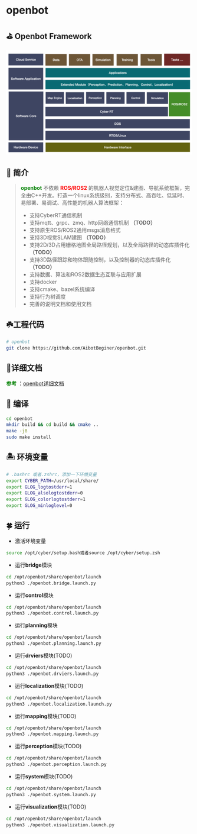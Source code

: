 # openbot

## :golf: Openbot Framework

![openbot_framework](./images/openbot.jpeg)

## :seedling:  简介

> **<font color='green'>openbot</font>** 不依赖 **<font color='red'>ROS/ROS2</font>** 的机器人视觉定位&建图、导航系统框架，完全由C++开发。打造一个linux系统级别，支持分布式、高吞吐、低延时、易部署、易调试、高性能的机器人算法框架：
>
> * 支持CyberRT通信机制
> * 支持mqtt、grpc、zmq、http网络通信机制 **（TODO）**
> * 支持原生ROS/ROS2通用msgs消息格式
> * 支持3D视觉SLAM建图 **（TODO）**
> * 支持2D/3D占用栅格地图全局路径规划，以及全局路径的动态库插件化 **（TODO）**
> * 支持3D路径跟踪和物体跟随控制，以及控制器的动态库插件化 **（TODO）**
> * 支持数据、算法和ROS2数据生态互联与应用扩展
> * 支持docker 
> * 支持cmake、bazel系统编译
> * 支持行为树调度 
> * 完善的说明文档和使用文档 

## :shamrock:工程代码

```bash
# openbot
git clone https://github.com/AibotBeginer/openbot.git
```

## :tanabata_tree:详细文档

**<font color='green'>参考</font>** ：[openbot详细文档](https://openbot-doc.readthedocs.io/en/latest/)

##  :cactus: 编译

```bash
cd openbot
mkdir build && cd build && cmake ..
make -j8
sudo make install
```

##  :desert_island: 环境变量

```bash
# .bashrc 或者.zshrc，添加一下环境变量
export CYBER_PATH=/usr/local/share/
export GLOG_logtostderr=1
export GLOG_alsologtostderr=0
export GLOG_colorlogtostderr=1
export GLOG_minloglevel=0
```

## :four_leaf_clover: 运行

* 激活环境变量

```bash
source /opt/cyber/setup.bash或者source /opt/cyber/setup.zsh
```

* 运行**bridge**模块

```bash
cd /opt/openbot/share/openbot/launch
python3 ./openbot.bridge.launch.py
```

* 运行**control**模块

```bash
cd /opt/openbot/share/openbot/launch
python3 ./openbot.control.launch.py
```

* 运行**planning**模块

```bash
cd /opt/openbot/share/openbot/launch
python3 ./openbot.planning.launch.py
```

* 运行**drviers**模块(TODO)

```bash
cd /opt/openbot/share/openbot/launch
python3 ./openbot.drviers.launch.py
```

* 运行**localization**模块(TODO)

```bash
cd /opt/openbot/share/openbot/launch
python3 ./openbot.localization.launch.py
```

* 运行**mapping**模块(TODO)

```bash
cd /opt/openbot/share/openbot/launch
python3 ./openbot.mapping.launch.py
```

* 运行**perception**模块(TODO)

```bash
cd /opt/openbot/share/openbot/launch
python3 ./openbot.perception.launch.py
```

* 运行**system**模块(TODO)

```bash
cd /opt/openbot/share/openbot/launch
python3 ./openbot.system.launch.py
```

* 运行**visualization**模块(TODO)

```bash
cd /opt/openbot/share/openbot/launch
python3 ./openbot.visualization.launch.py
```


